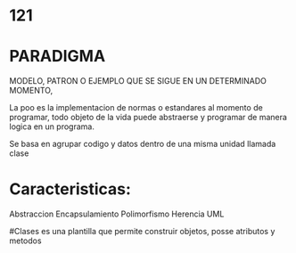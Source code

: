 # 121
# PARADIGMA
MODELO, PATRON O EJEMPLO QUE SE SIGUE EN UN DETERMINADO MOMENTO,

La poo es la implementacion de normas o estandares al momento de programar, todo objeto de la vida puede abstraerse y programar de manera logica en un programa.

Se basa en agrupar codigo y datos dentro de una misma unidad llamada clase

# Caracteristicas:
Abstraccion
Encapsulamiento
Polimorfismo
Herencia
UML

#Clases 
es una plantilla que permite construir objetos, posse atributos y metodos
